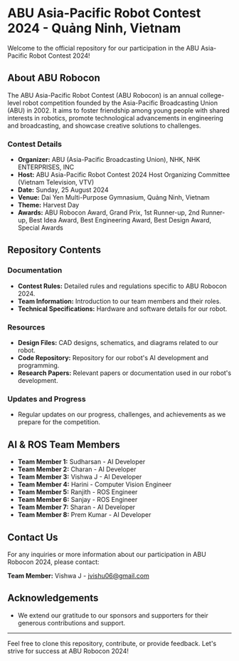 # ABU Asia-Pacific Robot Contest 2024 - Quảng Ninh, Vietnam

Welcome to the official repository for our participation in the ABU Asia-Pacific Robot Contest 2024!

## About ABU Robocon

The ABU Asia-Pacific Robot Contest (ABU Robocon) is an annual college-level robot competition founded by the Asia-Pacific Broadcasting Union (ABU) in 2002. It aims to foster friendship among young people with shared interests in robotics, promote technological advancements in engineering and broadcasting, and showcase creative solutions to challenges.

### Contest Details

- **Organizer:** ABU (Asia-Pacific Broadcasting Union), NHK, NHK ENTERPRISES, INC
- **Host:** ABU Asia-Pacific Robot Contest 2024 Host Organizing Committee (Vietnam Television, VTV)
- **Date:** Sunday, 25 August 2024
- **Venue:** Dai Yen Multi-Purpose Gymnasium, Quảng Ninh, Vietnam
- **Theme:** Harvest Day
- **Awards:** ABU Robocon Award, Grand Prix, 1st Runner-up, 2nd Runner-up, Best Idea Award, Best Engineering Award, Best Design Award, Special Awards

## Repository Contents

### Documentation

- **Contest Rules:** Detailed rules and regulations specific to ABU Robocon 2024.
- **Team Information:** Introduction to our team members and their roles.
- **Technical Specifications:** Hardware and software details for our robot.

### Resources

- **Design Files:** CAD designs, schematics, and diagrams related to our robot.
- **Code Repository:** Repository for our robot's AI development and programming.
- **Research Papers:** Relevant papers or documentation used in our robot's development.

### Updates and Progress

- Regular updates on our progress, challenges, and achievements as we prepare for the competition.

## AI & ROS Team Members

- **Team Member 1:** Sudharsan - AI Developer
- **Team Member 2:** Charan - AI Developer
- **Team Member 3:** Vishwa J - AI Developer
- **Team Member 4:** Harini - Computer Vision Engineer
- **Team Member 5:** Ranjith - ROS Engineer
- **Team Member 6:** Sanjay - ROS Engineer
- **Team Member 7:** Sharan - AI Developer
- **Team Member 8:** Prem Kumar - AI Developer



## Contact Us

For any inquiries or more information about our participation in ABU Robocon 2024, please contact:

**Team Member:** Vishwa J - jvishu06@gmail.com

## Acknowledgements

- We extend our gratitude to our sponsors and supporters for their generous contributions and support.

---

Feel free to clone this repository, contribute, or provide feedback. Let's strive for success at ABU Robocon 2024!
